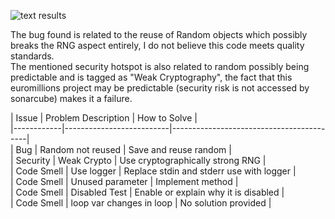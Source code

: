  ![text results](https://imgur.com/qhdze1m.png "text results")

The bug found is related to the reuse of Random objects which possibly breaks the RNG aspect entirely, I do not believe this code meets quality standards.<br>
The mentioned security hotspot is also related to random possibly being predictable and is tagged as "Weak Cryptography", the fact that this euromillions project may be predictable (security risk is not accessed by sonarcube) makes it a failure.

| Issue      | Problem Description      | How to Solve                           |<br>|------------|--------------------------|------------------------------------------|<br>
| Bug        | Random not reused        | Save and reuse random                    |<br>| Security   | Weak Crypto              | Use cryptographically strong RNG         |<br>
| Code Smell | Use logger               | Replace stdin and stderr use with logger |<br>| Code Smell | Unused parameter         | Implement method                         |<br>| Code Smell | Disabled Test            | Enable or explain why it is disabled     |<br>| Code Smell | loop var changes in loop | No solution provided                     |
